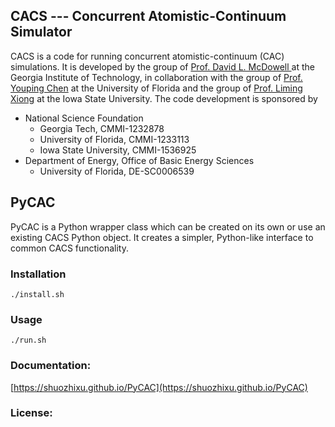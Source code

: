 ## CACS --- Concurrent Atomistic-Continuum Simulator

CACS is a code for running concurrent atomistic-continuum (CAC) simulations. It is developed by the group of [Prof. David L. McDowell ](http://www.me.gatech.edu/faculty/mcdowell) at the Georgia Institute of Technology, in collaboration with the group of [Prof. Youping Chen](http://web.mae.ufl.edu/chenlab/) at the University of Florida and the group of [Prof. Liming Xiong](http://www.aere.iastate.edu/lmxiong/) at the Iowa State University. The code development is sponsored by

* National Science Foundation
	- Georgia Tech, CMMI-1232878
	- University of Florida, CMMI-1233113
	- Iowa State University, CMMI-1536925
* Department of Energy, Office of Basic Energy Sciences
	- University of Florida, DE-SC0006539

## PyCAC

PyCAC is a Python wrapper class which can be created on its own or use an existing CACS Python object. It creates a simpler, Python-like interface to common CACS functionality.

### Installation

	./install.sh

### Usage

	./run.sh

### Documentation:

[https://shuozhixu.github.io/PyCAC](https://shuozhixu.github.io/PyCAC)

### License:
